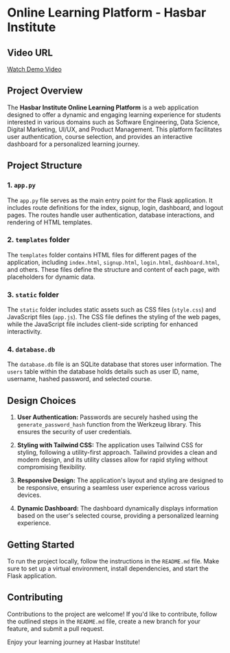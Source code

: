 # Online Learning Platform - Hasbar Institute

## Video URL
[Watch Demo Video](https://youtu.be/1OpuyltGOZA?si=6SilQZSUYG-1MK5q)

## Project Overview

The **Hasbar Institute Online Learning Platform** is a web application designed to offer a dynamic and engaging learning experience for students interested in various domains such as Software Engineering, Data Science, Digital Marketing, UI/UX, and Product Management. This platform facilitates user authentication, course selection, and provides an interactive dashboard for a personalized learning journey.

## Project Structure

### 1. `app.py`

The `app.py` file serves as the main entry point for the Flask application. It includes route definitions for the index, signup, login, dashboard, and logout pages. The routes handle user authentication, database interactions, and rendering of HTML templates.

### 2. `templates` folder

The `templates` folder contains HTML files for different pages of the application, including `index.html`, `signup.html`, `login.html`, `dashboard.html`, and others. These files define the structure and content of each page, with placeholders for dynamic data.

### 3. `static` folder

The `static` folder includes static assets such as CSS files (`style.css`) and JavaScript files (`app.js`). The CSS file defines the styling of the web pages, while the JavaScript file includes client-side scripting for enhanced interactivity.

### 4. `database.db`

The `database.db` file is an SQLite database that stores user information. The `users` table within the database holds details such as user ID, name, username, hashed password, and selected course.

## Design Choices

1. **User Authentication:** Passwords are securely hashed using the `generate_password_hash` function from the Werkzeug library. This ensures the security of user credentials.

2. **Styling with Tailwind CSS:** The application uses Tailwind CSS for styling, following a utility-first approach. Tailwind provides a clean and modern design, and its utility classes allow for rapid styling without compromising flexibility.

3. **Responsive Design:** The application's layout and styling are designed to be responsive, ensuring a seamless user experience across various devices.

4. **Dynamic Dashboard:** The dashboard dynamically displays information based on the user's selected course, providing a personalized learning experience.

## Getting Started

To run the project locally, follow the instructions in the `README.md` file. Make sure to set up a virtual environment, install dependencies, and start the Flask application.

## Contributing

Contributions to the project are welcome! If you'd like to contribute, follow the outlined steps in the `README.md` file, create a new branch for your feature, and submit a pull request.

Enjoy your learning journey at Hasbar Institute!
